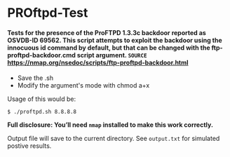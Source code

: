 # PROftpd-Test

#### Tests for the presence of the ProFTPD 1.3.3c backdoor reported as OSVDB-ID 69562. This script attempts to exploit the backdoor using the innocuous id command by default, but that can be changed with the ftp-proftpd-backdoor.cmd script argument. `SOURCE` https://nmap.org/nsedoc/scripts/ftp-proftpd-backdoor.html

* Save the .sh 
* Modify the argument's mode with chmod a+x

Usage of this would be:

`$ ./proftpd.sh 8.8.8.8`

<b>Full disclosure: You’ll need `nmap` installed to make this work correctly.</b>

Output file will save to the current directory. See `output.txt` for simulated postive results.
